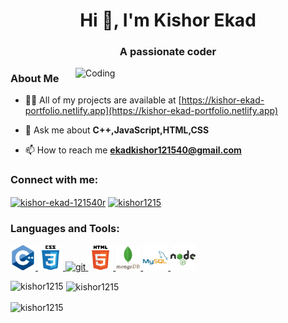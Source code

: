 <h1 align="center">Hi 👋, I'm Kishor Ekad</h1>
<h3 align="center">A passionate coder</h3>

<img align="right" alt="Coding" width="400" src="https://user-images.githubusercontent.com/55389276/140866485-8fb1c876-9a8f-4d6a-98dc-08c4981eaf70.gif">

### About Me

- 👨‍💻 All of my projects are available at [https://kishor-ekad-portfolio.netlify.app](https://kishor-ekad-portfolio.netlify.app)

- 💬 Ask me about **C++,JavaScript,HTML,CSS**

- 📫 How to reach me **ekadkishor121540@gmail.com**

<h3 align="left">Connect with me:</h3>
<p align="left">
<a href="https://linkedin.com/in/kishor-ekad-121540r" target="blank"><img align="center" src="https://raw.githubusercontent.com/rahuldkjain/github-profile-readme-generator/master/src/images/icons/Social/linked-in-alt.svg" alt="kishor-ekad-121540r" height="30" width="40" /></a>
<a href="https://auth.geeksforgeeks.org/user/kishor1215" target="blank"><img align="center" src="https://raw.githubusercontent.com/rahuldkjain/github-profile-readme-generator/master/src/images/icons/Social/geeks-for-geeks.svg" alt="kishor1215" height="30" width="40" /></a>
</p>

<h3 align="left">Languages and Tools:</h3>
<p align="left"> <a href="https://www.w3schools.com/cpp/" target="_blank" rel="noreferrer"> <img src="https://raw.githubusercontent.com/devicons/devicon/master/icons/cplusplus/cplusplus-original.svg" alt="cplusplus" width="40" height="40"/> </a> <a href="https://www.w3schools.com/css/" target="_blank" rel="noreferrer"> <img src="https://raw.githubusercontent.com/devicons/devicon/master/icons/css3/css3-original-wordmark.svg" alt="css3" width="40" height="40"/> </a> <a href="https://git-scm.com/" target="_blank" rel="noreferrer"> <img src="https://www.vectorlogo.zone/logos/git-scm/git-scm-icon.svg" alt="git" width="40" height="40"/> </a> <a href="https://www.w3.org/html/" target="_blank" rel="noreferrer"> <img src="https://raw.githubusercontent.com/devicons/devicon/master/icons/html5/html5-original-wordmark.svg" alt="html5" width="40" height="40"/> </a> <a href="https://www.mongodb.com/" target="_blank" rel="noreferrer"> <img src="https://raw.githubusercontent.com/devicons/devicon/master/icons/mongodb/mongodb-original-wordmark.svg" alt="mongodb" width="40" height="40"/> </a> <a href="https://www.mysql.com/" target="_blank" rel="noreferrer"> <img src="https://raw.githubusercontent.com/devicons/devicon/master/icons/mysql/mysql-original-wordmark.svg" alt="mysql" width="40" height="40"/> </a> <a href="https://nodejs.org" target="_blank" rel="noreferrer"> <img src="https://raw.githubusercontent.com/devicons/devicon/master/icons/nodejs/nodejs-original-wordmark.svg" alt="nodejs" width="40" height="40"/> </a> </p>

<p><img align="left" src="https://github-readme-stats.vercel.app/api/top-langs?username=kishor1215&show_icons=true&locale=en&layout=compact" alt="kishor1215" /></p>

<p>&nbsp;<img align="center" src="https://github-readme-stats.vercel.app/api?username=kishor1215&show_icons=true&locale=en" alt="kishor1215" /></p>

<p><img align="center" src="https://github-readme-streak-stats.herokuapp.com/?user=kishor1215&" alt="kishor1215" /></p>

